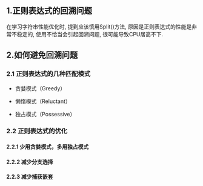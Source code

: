 ## 1.正则表达式的回溯问题
在学习字符串性能优化时, 提到应该慎用Split()方法, 
原因是正则表达式的性能是非常不稳定的, 使用不恰当会引起回溯问题, 很可能导致CPU居高不下.

## 2.如何避免回溯问题
### 2.1 正则表达式的几种匹配模式
* 贪婪模式（Greedy）

* 懒惰模式（Reluctant）

* 独占模式（Possessive）

### 2.2 正则表达式的优化
#### 2.2.1 少用贪婪模式，多用独占模式
#### 2.2.2 减少分支选择
#### 2.2.3 减少捕获嵌套
